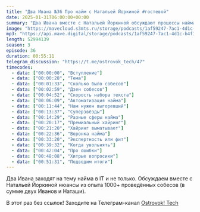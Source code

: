 ```yaml
---
title: "Два Ивана №36 Про найм с Натальей Йоркиной #гостевой"
date: 2025-01-31T06:00:00+00:00
summary: "Два Ивана вместе с Натальей Йоркиной обсуждают процессы найма в IT и не только."
image: "https://mavecloud.s3mts.ru/storage/podcasts/1af59247-7ac1-4d1c-b4f1-fd950f3daf15/images/437b9430-0210-4384-96b7-799228f2147e.png"
mp3: "https://api.mave.digital/storage/podcasts/1af59247-7ac1-4d1c-b4f1-fd950f3daf15/episodes/437b9430-0210-4384-96b7-799228f2147e.mp3"
length: 52994139
season: 3
episode: 36
duration: 00:55:11
telegram_discussion: "https://t.me/ostrovok_tech/47"
timecodes:
  - data: ["00:00:00", "Вступление"]
  - data: ["00:00:28", "Тема"]
  - data: ["00:01:33", "Сколько было собесов"]
  - data: ["00:02:59", "Дзен собесов"]
  - data: ["00:04:52", "Скорость набора текста"]
  - data: ["00:06:09", "Автоматизация найма"]
  - data: ["00:11:44", "Нам нужен выгоревший"]
  - data: ["00:13:37", "Суперзвёзды"]
  - data: ["00:14:29", "Разные сферы найма"]
  - data: ["00:20:17", "Премиальный хайринг"]
  - data: ["00:21:20", "Хайринг выматывает"]
  - data: ["00:22:36", "Воронка найма"]
  - data: ["00:33:20", "Экспертность или фит"]
  - data: ["00:39:32", "Когда увольнять"]
  - data: ["00:42:04", "Про ошибки"]
  - data: ["00:48:08", "Хитрые вопросики"]
  - data: ["00:51:31", "Подводим итоги"]
---
```


Два Ивана заходят на тему найма в IT и не только. Обсуждаем вместе с Натальей Йоркиной нюансы из опыта 1000+ проведённых собесов (в сумме двух Иванов и Наташи).

<!-- links -->

В этот раз без ссылок! Заходите на Телеграм-канал [Ostrovok! Tech](https://t.me/@ostrovok_tech)
